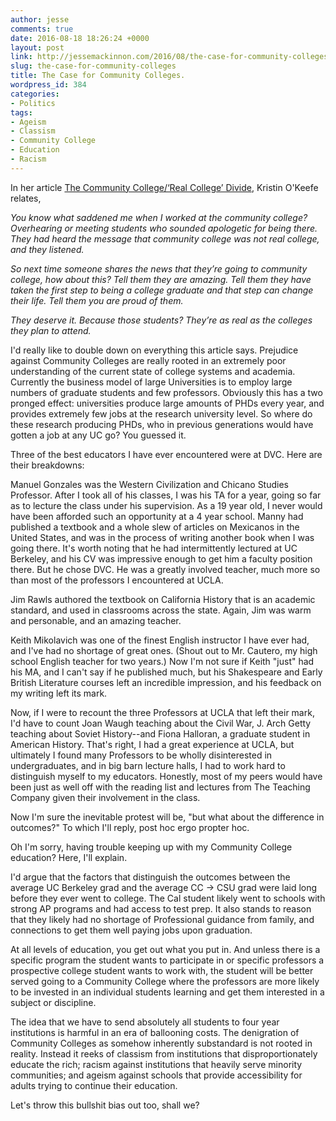 ```yaml
---
author: jesse
comments: true
date: 2016-08-18 18:26:24 +0000
layout: post
link: http://jessemackinnon.com/2016/08/the-case-for-community-colleges/
slug: the-case-for-community-colleges
title: The Case for Community Colleges.
wordpress_id: 384
categories:
- Politics
tags:
- Ageism
- Classism
- Community College
- Education
- Racism
---
```


In her article [The Community College/‘Real College’ Divide](http://parenting.blogs.nytimes.com/2015/02/11/the-community-collegereal-college-divide/), Kristin O'Keefe relates,


_You know what saddened me when I worked at the community college? Overhearing or meeting students who sounded apologetic for being there. They had heard the message that community college was not real college, and they listened._




_So next time someone shares the news that they’re going to community college, how about this? Tell them they are amazing. Tell them they have taken the first step to being a college graduate and that step can change their life. Tell them you are proud of them._




_They deserve it. Because those students? They’re as real as the colleges they plan to attend._


I'd really like to double down on everything this article says. Prejudice against Community Colleges are really rooted in an extremely poor understanding of the current state of college systems and academia. Currently the business model of large Universities is to employ large numbers of graduate students and few professors. Obviously this has a two pronged effect: universities produce large amounts of PHDs every year, and provides extremely few jobs at the research university level. So where do these research producing PHDs, who in previous generations would have gotten a job at any UC go? You guessed it.

Three of the best educators I have ever encountered were at DVC. Here are their breakdowns:

Manuel Gonzales was the Western Civilization and Chicano Studies Professor. After I took all of his classes, I was his TA for a year, going so far as to lecture the class under his supervision. As a 19 year old, I never would have been afforded such an opportunity at a 4 year school. Manny had published a textbook and a whole slew of articles on Mexicanos in the United States, and was in the process of writing another book when I was going there. It's worth noting that he had intermittently lectured at UC Berkeley, and his CV was impressive enough to get him a faculty position there. But he chose DVC. He was a greatly involved teacher, much more so than most of the professors I encountered at UCLA.

Jim Rawls authored the textbook on California History that is an academic standard, and used in classrooms across the state. Again, Jim was warm and personable, and an amazing teacher.

Keith Mikolavich was one of the finest English instructor I have ever had, and I've had no shortage of great ones. (Shout out to Mr. Cautero, my high school English teacher for two years.) Now I'm not sure if Keith "just" had his MA, and I can't say if he published much, but his Shakespeare and Early British Literature courses left an incredible impression, and his feedback on my writing left its mark.

Now, if I were to recount the three Professors at UCLA that left their mark, I'd have to count Joan Waugh teaching about the Civil War, J. Arch Getty teaching about Soviet History--and Fiona Halloran, a graduate student in American History. That's right, I had a great experience at UCLA, but ultimately I found many Professors to be wholly disinterested in undergraduates, and in big barn lecture halls, I had to work hard to distinguish myself to my educators. Honestly, most of my peers would have been just as well off with the reading list and lectures from The Teaching Company given their involvement in the class.

Now I'm sure the inevitable protest will be, "but what about the difference in outcomes?" To which I'll reply, post hoc ergo propter hoc.

Oh I'm sorry, having trouble keeping up with my Community College education? Here, I'll explain.

I'd argue that the factors that distinguish the outcomes between the average UC Berkeley grad and the average CC -> CSU grad were laid long before they ever went to college. The Cal student likely went to schools with strong AP programs and had access to test prep. It also stands to reason that they likely had no shortage of Professional guidance from family, and connections to get them well paying jobs upon graduation.

At all levels of education, you get out what you put in. And unless there is a specific program the student wants to participate in or specific professors a prospective college student wants to work with, the student will be better served going to a Community College where the professors are more likely to be invested in an individual students learning and get them interested in a subject or discipline.

The idea that we have to send absolutely all students to four year institutions is harmful in an era of ballooning costs. The denigration of Community Colleges as somehow inherently substandard is not rooted in reality. Instead it reeks of classism from institutions that disproportionately educate the rich; racism against institutions that heavily serve minority communities; and ageism against schools that provide accessibility for adults trying to continue their education.

Let's throw this bullshit bias out too, shall we?
